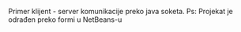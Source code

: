 Primer  klijent - server komunikacije preko java soketa.
Ps: Projekat je odrađen preko formi u NetBeans-u
